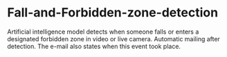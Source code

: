 # Fall-and-Forbidden-zone-detection
Artificial intelligence model detects when someone falls or enters a designated forbidden zone in video or live camera. Automatic mailing after detection. The e-mail also states when this event took place.
